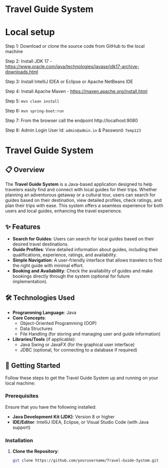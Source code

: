# Travel Guide System


# Local setup

Step 1: Download or clone the source code from GitHub to the local machine

Step 2: Install JDK 17 - https://www.oracle.com/java/technologies/javase/jdk17-archive-downloads.html

Step 3: Install IntelliJ IDEA or Eclipse or Apache NetBeans IDE

Step 4: Install Apache Maven - https://maven.apache.org/install.html

Step 5:  ```mvn clean install```

Step 6:  ```mvn spring-boot:run```

Step 7: From the browser call the endpoint http://localhost:9080

Step 8: Admin Login User Id: ```admin@admin.in``` & Password: ```Temp123```













# Travel Guide System

## 📋 Overview

The **Travel Guide System** is a Java-based application designed to help travelers easily find and connect with local guides for their trips. Whether planning an adventurous getaway or a cultural tour, users can search for guides based on their destination, view detailed profiles, check ratings, and plan their trips with ease. This system offers a seamless experience for both users and local guides, enhancing the travel experience.

## ✨ Features

- **Search for Guides**: Users can search for local guides based on their desired travel destinations.
- **Guide Profiles**: View detailed information about guides, including their qualifications, experience, ratings, and availability.
- **Simple Navigation**: A user-friendly interface that allows travelers to find the right guide with minimal effort.
- **Booking and Availability**: Check the availability of guides and make bookings directly through the system (optional for future implementation).

## 🛠️ Technologies Used

- **Programming Language**: Java
- **Core Concepts**:
  - Object-Oriented Programming (OOP)
  - Data Structures
  - File Handling (for storing and managing user and guide information)
- **Libraries/Tools** (if applicable):
  - Java Swing or JavaFX (for the graphical user interface)
  - JDBC (optional, for connecting to a database if required)

## 🚀 Getting Started

Follow these steps to get the Travel Guide System up and running on your local machine:

### Prerequisites

Ensure that you have the following installed:

- **Java Development Kit (JDK)**: Version 8 or higher
- **IDE/Editor**: IntelliJ IDEA, Eclipse, or Visual Studio Code (with Java support)

### Installation

1. **Clone the Repository**:

   ```bash
   git clone https://github.com/yourusername/Travel-Guide-System.git

 
 

